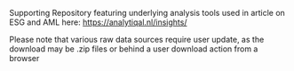 Supporting Repository featuring underlying analysis tools used in article on ESG and AML here: https://analytiqal.nl/insights/ 

Please note that various raw data sources require user update, as the download may be .zip files or behind a user download action from a browser
